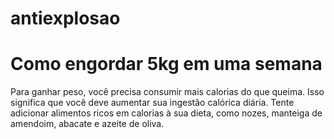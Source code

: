 # antiexplosao

<!DOCTYPE html>
<html>

<head>
<h1>Como engordar 5kg em uma semana</h1>
</head>

<body>
    <p>Para ganhar peso, você precisa consumir mais calorias do que queima.
        Isso significa que você deve aumentar sua ingestão calórica diária. Tente adicionar alimentos ricos em calorias à sua dieta, como nozes, manteiga de amendoim, abacate e azeite de oliva.
       </p>
</body>

</html>
